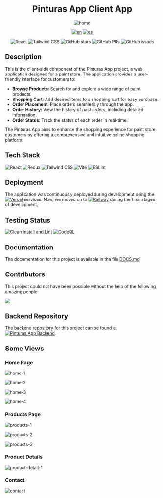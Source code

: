 <div align="center">

# Pinturas App Client App

![home](./lib/snaps/home-mockup.png)

[![en](https://img.shields.io/badge/lang-en-red.svg)](./README.md)
[![es](https://img.shields.io/badge/lang-es-yellow.svg)](./README.es.md)

![React](https://img.shields.io/badge/-React-333333?style=flat&logo=react)
![Tailwind CSS](https://img.shields.io/badge/-Tailwind%20CSS-333333?style=flat&logo=tailwind-css)
![GitHub stars](https://img.shields.io/github/stars/Ide-Pinturerias/pinturas-app-front)
![GitHub PRs](https://img.shields.io/github/issues-pr/Ide-Pinturerias/pinturas-app-front)
![GitHub
issues](https://img.shields.io/github/issues/Ide-Pinturerias/pinturas-app-front)

</div>

## Description

This is the client-side component of the Pinturas App project, a web application designed for a paint store. The application provides a user-friendly interface for customers to:

- **Browse Products**: Search for and explore a wide range of paint products.
- **Shopping Cart**: Add desired items to a shopping cart for easy purchase.
- **Order Placement**: Place orders seamlessly through the app.
- **Order History**: View the history of past orders, including detailed information.
- **Order Status**: Track the status of each order in real-time.

The Pinturas App aims to enhance the shopping experience for paint store customers by offering a comprehensive and intuitive online shopping platform.

## Tech Stack

![React](https://img.shields.io/badge/-React-000000?style=flat&logo=react)
![Redux](https://img.shields.io/badge/-Redux-000000?style=flat&logo=redux)
![Tailwind
CSS](https://img.shields.io/badge/-Tailwind%20CSS-000000?style=flat&logo=tailwind-css)
![Vite](https://img.shields.io/badge/-Vite-000000?style=flat&logo=vite)
![ESLint](https://img.shields.io/badge/-ESLint-000000?style=flat&logo=eslint)

## Deployment

The application was continuously deployed during development using the
[![Vercel](https://img.shields.io/badge/-Vercel-333333?style=flat&logo=vercel)](https://vercel.com/)
services. Now, we moved on to
[![Railway](https://img.shields.io/badge/-Railway-333333?style=flat&logo=railway)](https://railway.app/)
during the final stages of development.

## Testing Status

[![Clean Install and Lint](https://github.com/Ide-Pinturerias/pinturas-app-front/actions/workflows/ci-eslint.yml/badge.svg)](https://github.com/Ide-Pinturerias/pinturas-app-front/actions/workflows/ci-eslint.yml)
[![CodeQL](https://github.com/Ide-Pinturerias/pinturas-app-front/actions/workflows/github-code-scanning/codeql/badge.svg)](https://github.com/Ide-Pinturerias/pinturas-app-front/actions/workflows/github-code-scanning/codeql)

## Documentation

The documentation for this project is available in the file
[DOCS.md](./DOCS.md).

## Contributors

This project could not have been possible without the help of the following amazing people

<a href="https://github.com/Ide-Pinturerias/pinturas-app-front/contributors">
  <img src="https://contrib.rocks/image?repo=Ide-Pinturerias/pinturas-app-front"
/> </a>

## Backend Repository

The backend repository for this project can be found at
[![Pinturas App Backend](https://img.shields.io/badge/-Pinturas%20App%20Backend-333333?style=flat&logo=github)](https://github.com/Ide-Pinturerias/pinturas-app-back).

## Some Views

### Home Page

![home-1](./lib/snaps/home-1.png)

![home-2](./lib/snaps/home-2.png)

![home-3](./lib/snaps/home-3.png)

![home-4](./lib/snaps/home-4.png)

### Products Page

![products-1](./lib/snaps/productos-1.png)

![products-2](./lib/snaps/productos-2.png)

![products-3](./lib/snaps/productos-3.png)

### Product Details

![product-detail-1](./lib/snaps/producto-detalles.png)

### Contact

![contact](./lib/snaps/contacto-1.png)
